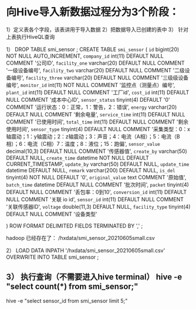 # 向Hive导入新数据过程分为3个阶段：
1）定义表各个字段，该表讲用于导入数据
2）把数据导入已创建的表中
3） 针对上表执行HiveQL查询


1）
DROP TABLE smi_sensor ;
CREATE TABLE `smi_sensor` (
  `id` bigint(20) NOT NULL AUTO_INCREMENT,
  `company_id` int(11) DEFAULT NULL COMMENT '公司ID',
  `facility_one` varchar(20) DEFAULT NULL COMMENT '一级设备编号',
  `facility_two` varchar(20) DEFAULT NULL COMMENT '二级设备编号',
  `facility_three` varchar(20) DEFAULT NULL COMMENT '三级级设备编号',
  `monitor_id` int(11) NOT NULL COMMENT '监控点（测量点）编号',
  `plant_id` int(11) DEFAULT NULL COMMENT '工厂id',
  `cost_id` int(11) DEFAULT NULL COMMENT '成本中心ID',
  `sensor_status` tinyint(4) DEFAULT '0' COMMENT '运行状态：0：正常，1：警告，2：错误',
  `energy` varchar(20) DEFAULT NULL COMMENT '剩余电量',
  `service_time` int(11) DEFAULT NULL COMMENT '已使用时间',
  `total_time` int(11) DEFAULT NULL COMMENT '剩余使用时间',
  `sensor_type` tinyint(4) DEFAULT NULL COMMENT '采集类型：0：x轴震动；1：y轴震动；2：z轴震动；3：声音；4：电流（A相）；5：电流（B相）；6：电流（C相）7：温度；8：液位；15：跑偏',
  `sensor_value` decimal(10,3) DEFAULT NULL COMMENT '传感器值',
  `create_by` varchar(50) DEFAULT NULL,
  `create_time` datetime NOT NULL DEFAULT CURRENT_TIMESTAMP,
  `update_by` varchar(50) DEFAULT NULL,
  `update_time` datetime DEFAULT NULL,
  `remark` varchar(200) DEFAULT NULL,
  `is_del` tinyint(4) NOT NULL DEFAULT '0',
  `original_value` text COMMENT '原始值',
  `batch_time` datetime DEFAULT NULL COMMENT '批次时间',
  `packet` tinyint(4) DEFAULT NULL COMMENT '丢包率：0到10',
  `conversion_id` int(11) DEFAULT NULL COMMENT '关联 io id',
  `sensor_id` int(11) DEFAULT NULL COMMENT '关联传感器ID',
  `voltage` double(11,3) DEFAULT NULL,
  `facility_type` tinyint(4) DEFAULT NULL COMMENT '设备类型'

)
ROW FORMAT DELIMITED
FIELDS TERMINATED BY ',' ;


hadoop 已经存在了：
/hxdata/smi_sensor_20210605small.csv

2）
LOAD DATA INPATH '/hxdata/smi_sensor_20210605small.csv' OVERWRITE INTO TABLE smi_sensor ;

3）
执行查询（不需要进入hive terminal）
hive -e "select count(*) from smi_sensor;"
-
hive -e "select sensor_id from smi_sensor limit 5;"